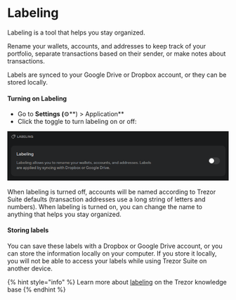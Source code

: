 # Labeling

Labeling is a tool that helps you stay organized.

Rename your wallets, accounts, and addresses to keep track of your portfolio, separate transactions based on their sender, or make notes about transactions.

Labels are synced to your Google Drive or Dropbox account, or they can be stored locally.

#### **Turning on Labeling**

* Go to **Settings (**⚙️**) > Application**
* Click the toggle to turn labeling on or off:

![](../../../.gitbook/assets/labeling.png)

When labeling is turned off, accounts will be named according to Trezor Suite defaults (transaction addresses use a long string of letters and numbers). When labeling is turned on, you can change the name to anything that helps you stay organized.

#### **Storing labels**

You can save these labels with a Dropbox or Google Drive account, or you can store the information locally on your computer. If you store it locally, you will not be able to access your labels while using Trezor Suite on another device.

{% hint style="info" %}
Learn more about [labeling](https://trezor.io/learn/a/labels-in-trezor-suite-app) on the Trezor knowledge base
{% endhint %}
